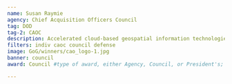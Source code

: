 ```yaml
---
name: Susan Raymie
agency: Chief Acquisition Officers Council
tag: DOD
tag-2: CAOC
description: Accelerated cloud-based geospatial information technologies, data processing, and 2D/3D terrain database generation. Ms. Raymie’s work ensures that the Federal Government, industry, and academia have incentivized forums for innovation and technology development.
filters: indiv caoc council defense
image: GoG/winners/cao_logo-1.jpg
banner: council
award: Council #type of award, either Agency, Council, or President's; this is case sensitive so make sure to match the options listed exactly. This section generates the format of the card

---
```

